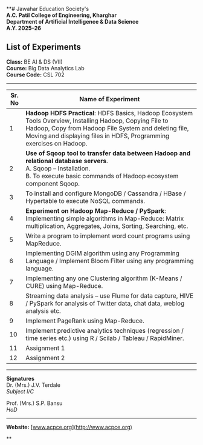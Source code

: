 **# Jawahar Education Society's  
**A.C. Patil College of Engineering, Kharghar**  
**Department of Artificial Intelligence & Data Science**  
**A.Y. 2025–26**

## List of Experiments

**Class:** BE AI & DS (VII)  
**Course:** Big Data Analytics Lab  
**Course Code:** CSL 702

---

| Sr. No | Name of Experiment |
|--------|--------------------|
| 1 | **Hadoop HDFS Practical**: HDFS Basics, Hadoop Ecosystem Tools Overview, Installing Hadoop, Copying File to Hadoop, Copy from Hadoop File System and deleting file, Moving and displaying files in HDFS, Programming exercises on Hadoop. |
| 2 | **Use of Sqoop tool to transfer data between Hadoop and relational database servers**.<br> A. Sqoop – Installation.<br> B. To execute basic commands of Hadoop ecosystem component Sqoop. |
| 3 | To install and configure MongoDB / Cassandra / HBase / Hypertable to execute NoSQL commands. |
| 4 | **Experiment on Hadoop Map-Reduce / PySpark**: Implementing simple algorithms in Map-Reduce: Matrix multiplication, Aggregates, Joins, Sorting, Searching, etc. |
| 5 | Write a program to implement word count programs using MapReduce. |
| 6 | Implementing DGIM algorithm using any Programming Language / Implement Bloom Filter using any programming language. |
| 7 | Implementing any one Clustering algorithm (K-Means / CURE) using Map-Reduce. |
| 8 | Streaming data analysis – use Flume for data capture, HIVE / PySpark for analysis of Twitter data, chat data, weblog analysis etc. |
| 9 | Implement PageRank using Map-Reduce. |
| 10 | Implement predictive analytics techniques (regression / time series etc.) using R / Scilab / Tableau / RapidMiner. |
| 11 | Assignment 1 |
| 12 | Assignment 2 |

---

**Signatures**  
Dr. (Mrs.) J.V. Terdale  
*Subject I/C*  

Prof. (Mrs.) S.P. Bansu  
*HoD*

---

**Website:** [www.acpce.org](http://www.acpce.org)

**
